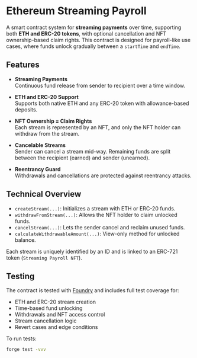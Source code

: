 # Ethereum Streaming Payroll

A smart contract system for **streaming payments** over time, supporting both **ETH and ERC-20 tokens**, with optional cancellation and NFT ownership-based claim rights. This contract is designed for payroll-like use cases, where funds unlock gradually between a `startTime` and `endTime`.

## Features

- **Streaming Payments**  
  Continuous fund release from sender to recipient over a time window.
  
- **ETH and ERC-20 Support**  
  Supports both native ETH and any ERC-20 token with allowance-based deposits.

- **NFT Ownership = Claim Rights**  
  Each stream is represented by an NFT, and only the NFT holder can withdraw from the stream.

- **Cancelable Streams**  
  Sender can cancel a stream mid-way. Remaining funds are split between the recipient (earned) and sender (unearned).

- **Reentrancy Guard**  
  Withdrawals and cancellations are protected against reentrancy attacks.

## Technical Overview

- `createStream(...)`: Initializes a stream with ETH or ERC-20 funds.
- `withdrawFromStream(...)`: Allows the NFT holder to claim unlocked funds.
- `cancelStream(...)`: Lets the sender cancel and reclaim unused funds.
- `calculateWithdrawableAmount(...)`: View-only method for unlocked balance.

Each stream is uniquely identified by an ID and is linked to an ERC-721 token (`Streaming Payroll NFT`).

## Testing

The contract is tested with [Foundry](https://book.getfoundry.sh/) and includes full test coverage for:

- ETH and ERC-20 stream creation
- Time-based fund unlocking
- Withdrawals and NFT access control
- Stream cancellation logic
- Revert cases and edge conditions

To run tests:

```bash
forge test -vvv
```
